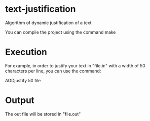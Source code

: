 # text-justification
Algorithm of dynamic justification of a text

You can compile the project using the command make

# Execution
For example, in order to justify your text in "file.in" with a width of 50 characters per line, you can use the command:

AODjustify 50 file

# Output
The out file will be stored in "file.out"
